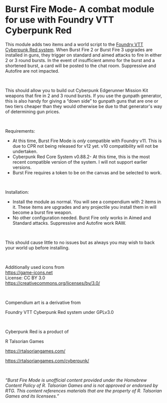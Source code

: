 <h1>Burst Fire Mode- A combat module for use with Foundry VTT Cyberpunk Red</h1>
<p>This module adds two items and a world script to the <a target="_blank" rel="noopener noreferrer" href="https://foundryvtt.com/packages/cyberpunk-red-core">Foundry VTT Cyberpunk Red system</a>. When Burst Fire 2 or Burst Fire 3 upgrades are installed in guns, they trigger on standard and aimed attacks to fire in either 2 or 3 round bursts. In the event of insufficient ammo for the burst and a shortened burst, a card will be posted to the chat room. Suppressive and Autofire are not impacted.&nbsp;</p>
<p>&nbsp;</p>
<p>This should allow you to build out Cyberpunk Edgerunner Mission Kit weapons that fire in 2 and 3 round bursts. If you use the gunpath generator, this is also handy for giving a “down side” to gunpath guns that are one or two tiers cheaper than they would otherwise be due to that generator's way of determining gun prices.&nbsp;</p>
<p>&nbsp;</p>
<p>Requirements:</p>
<ul>
    <li>At this time, Burst Fire Mode is <i>only</i> compatible with Foundry v11. This is due to CPR not being released for v12 yet. v10 compatibility will not be undertaken.</li>
    <li>Cyberpunk Red Core System v0.88.2- At this time, this is the most recent compatible version of the system. I will not support earlier versions. </li>
    <li>Burst Fire requires a token to be on the canvas and be selected to work.&nbsp;</li>
</ul>
<p>&nbsp;</p>
<p>Installation:</p>
<ul>
    <li>Install the module as normal. You will see a compendium with 2 items in it. These items are upgrades and any projectile you install them in will become a burst fire weapon.</li>
    <li>No other configuration needed. Burst Fire only works in Aimed and Standard attacks. Suppressive and Autofire work RAW.&nbsp;</li>
</ul>
<p>&nbsp;</p>
<p>This should cause little to no issues but as always you may wish to back your world up before installing.&nbsp;</p>
<p>&nbsp;</p>
<p>Additionally used icons from&nbsp;<br><a target="_blank" rel="noopener noreferrer" href="https://game-icons.net">https://game-icons.net</a><br>License: CC BY 3.0<br><a target="_blank" rel="noopener noreferrer" href="https://creativecommons.org/licenses/by/3.0/">https://creativecommons.org/licenses/by/3.0/</a></p>
<p>&nbsp;</p>
<p>Compendium art is a derivative from</p>
<p><a target="_blank" rel="noopener noreferrer">Foundry VTT Cyberpunk Red system under GPLv3.0</a></p>
<p>&nbsp;</p>
<p>Cyberpunk Red is a product of</p>
<p>R Talsorian Games</p>
<p><a target="_blank" rel="noopener noreferrer" href="https://rtalsoriangames.com/">https://rtalsoriangames.com/</a></p>
<p><a target="_blank" rel="noopener noreferrer" href="https://rtalsoriangames.com/cyberpunk/">https://rtalsoriangames.com/cyberpunk/</a></p>
<p>&nbsp;</p>
<p><i>“Burst Fire Mode is unofficial content provided under the Homebrew Content Policy of R. Talsorian Games and is not approved or endorsed by RTG. This content references materials that are the property of R. Talsorian Games and its licensees.”</i></p>